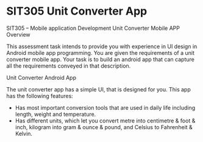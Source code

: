# SIT305 Unit Converter App
SIT305 – Mobile application Development Unit Converter Mobile APP
Overview


This assessment task intends to provide you with experience in UI design in Android mobile app programming. You are given the requirements of a unit converter mobile app. Your task is to build an android app that can capture all the requirements conveyed in that description.

Unit Converter Android App

 The unit converter app has a simple UI, that is designed for you. This app has the following
 features:
 - Has most important conversion tools that are used in daily life including length, weight
 and temperature.
 - Has different units, which let you convert metre into centimetre & foot & inch, kilogram into gram & ounce & pound, and Celsius to Fahrenheit & Kelvin.
